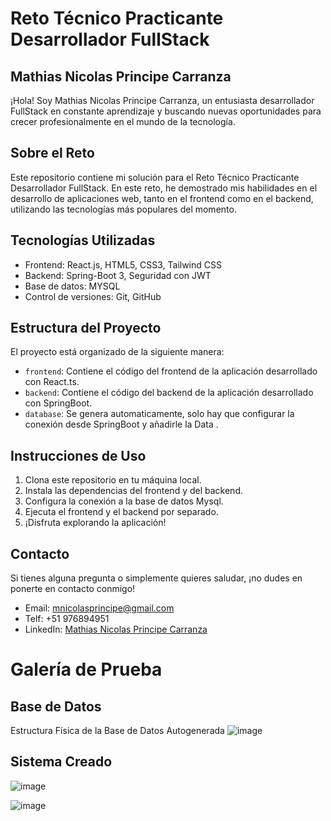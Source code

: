 # Reto Técnico Practicante Desarrollador FullStack

## Mathias Nicolas Principe Carranza

¡Hola! Soy Mathias Nicolas Principe Carranza, un entusiasta desarrollador FullStack en constante aprendizaje y buscando nuevas oportunidades para crecer profesionalmente en el mundo de la tecnología.

## Sobre el Reto

Este repositorio contiene mi solución para el Reto Técnico Practicante Desarrollador FullStack. En este reto, he demostrado mis habilidades en el desarrollo de aplicaciones web, tanto en el frontend como en el backend, utilizando las tecnologías más populares del momento.

## Tecnologías Utilizadas

- Frontend: React.js, HTML5, CSS3, Tailwind CSS
- Backend: Spring-Boot 3, Seguridad con JWT
- Base de datos: MYSQL
- Control de versiones: Git, GitHub

## Estructura del Proyecto

El proyecto está organizado de la siguiente manera:

- `frontend`: Contiene el código del frontend de la aplicación desarrollado con React.ts.
- `backend`: Contiene el código del backend de la aplicación desarrollado con SpringBoot.
- `database`: Se genera automaticamente, solo hay que configurar la conexión desde SpringBoot y añadirle la Data .

## Instrucciones de Uso

1. Clona este repositorio en tu máquina local.
2. Instala las dependencias del frontend y del backend.
3. Configura la conexión a la base de datos Mysql.
4. Ejecuta el frontend y el backend por separado.
5. ¡Disfruta explorando la aplicación!

## Contacto

Si tienes alguna pregunta o simplemente quieres saludar, ¡no dudes en ponerte en contacto conmigo!

- Email: mnicolasprincipe@gmail.com
- Telf: +51 976894951
- LinkedIn: [Mathias Nicolas Principe Carranza](linkedin.com/in/mathias-nicolas-principe-carranza-90abab118)

# Galería de Prueba
## Base de Datos
Estructura Física de la Base de Datos Autogenerada
![image](https://github.com/Mathias1805/CivaFutbolistas/assets/120082878/e40b98e0-08ca-4529-ab65-619dc266c3ac)

## Sistema Creado

![image](https://github.com/Mathias1805/CivaFutbolistas/assets/120082878/82cdfafe-6265-41c2-ad3c-9f935f79bc8b)

![image](https://github.com/Mathias1805/CivaFutbolistas/assets/120082878/1e4b1d71-4122-4e1d-9a73-02f94f3ad975)




